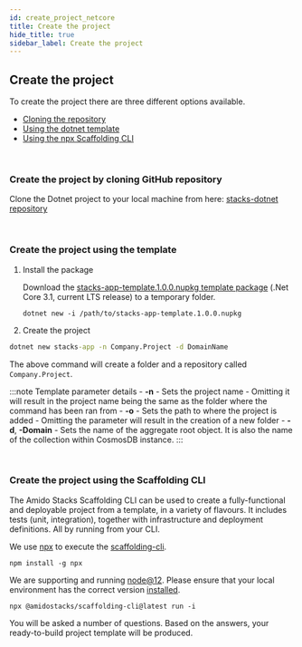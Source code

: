 ```yaml
---
id: create_project_netcore
title: Create the project
hide_title: true
sidebar_label: Create the project
---
```


## Create the project

To create the project there are three different options available.

* [Cloning the repository](#create-the-project-by-cloning-github-repository)
* [Using the dotnet template](#create-the-project-using-the-template)
* [Using the npx Scaffolding CLI](#create-the-project-using-the-scaffolding-cli)

<br />

### Create the project by cloning GitHub repository

Clone the Dotnet project to your local machine from here: [stacks-dotnet repository](https://github.com/amido/stacks-dotnet)

<br />

### Create the project using the template

1. Install the package

    Download the [stacks-app-template.1.0.0.nupkg template package](https://github.com/amido/stacks-dotnet/releases/tag/1.0.0)
    (.Net Core 3.1, current LTS release) to a temporary folder.


    ```text
    dotnet new -i /path/to/stacks-app-template.1.0.0.nupkg
    ```

2. Create the project

```cmd title="Template command to create the project"
dotnet new stacks-app -n Company.Project -d DomainName
```

The above command will create a folder and a repository called `Company.Project`.

:::note Template parameter details
    - **-n**
        - Sets the project name
        - Omitting it will result in the project name being the same as the folder where the command has been ran from
    - **-o**
        - Sets the path to where the project is added
        - Omitting the parameter will result in the creation of a new folder
    - **-d**, **-Domain**
        - Sets the name of the aggregate root object. It is also the name of the collection within CosmosDB instance.
:::

<br />

### Create the project using the Scaffolding CLI

The Amido Stacks Scaffolding CLI can be used to create a fully-functional and deployable project from a template, in a variety of flavours.
It includes tests (unit, integration), together with infrastructure and deployment definitions. All by running from your CLI.

We use [npx](https://www.npmjs.com/package/npx) to execute the [scaffolding-cli](https://www.npmjs.com/package/@amidostacks/scaffolding-cli).

```text title="npx install command"
npm install -g npx
```

We are supporting and running [node@12](https://nodejs.org/en/about/releases/).
Please ensure that your local environment has the correct version [installed](https://nodejs.org/en/download/).

```cli title="Scaffolding-CLI command to create the project"
npx @amidostacks/scaffolding-cli@latest run -i
```

You will be asked a number of questions. Based on the answers, your ready-to-build project template will be produced.


